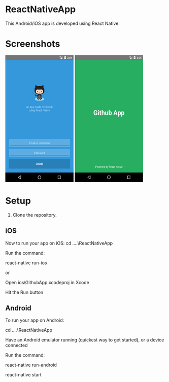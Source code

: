 # ReactNativeApp
This Android/iOS app is developed using React Native.

# Screenshots
<img src= "https://github.com/jvss1996/ReactNativeApp/blob/master/picture1.png" width="215" height="400">          <img src= "https://github.com/jvss1996/ReactNativeApp/blob/master/picture2.png" width="215" height="400">

# Setup
1. Clone the repository.

## iOS
Now to run your app on iOS:
   cd ..\..\ReactNativeApp
   
   Run the command: 
   
   react-native run-ios
   
   or
   
   Open ios\GithubApp.xcodeproj in Xcode
   
   Hit the Run button
   
## Android
To run your app on Android:

   cd ..\..\ReactNativeApp
   
   Have an Android emulator running (quickest way to get started), or a device connected
   
   Run the command: 
   
   react-native run-android
   
   react-native start
